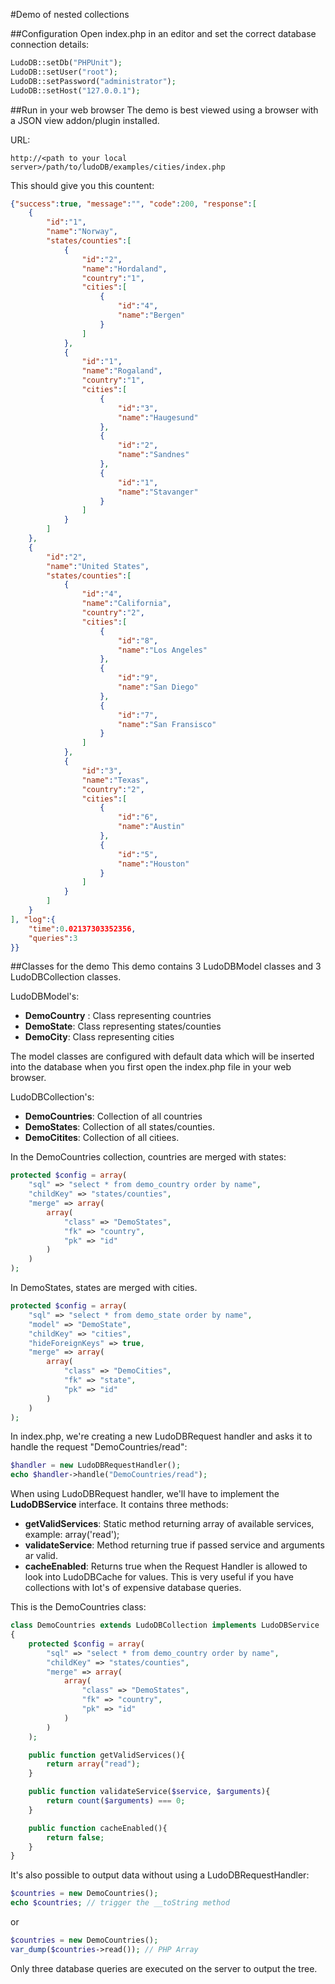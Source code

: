 #Demo of nested collections

##Configuration
Open index.php in an editor and set the correct database connection details:

```PHP
LudoDB::setDb("PHPUnit");
LudoDB::setUser("root");
LudoDB::setPassword("administrator");
LudoDB::setHost("127.0.0.1");
```

##Run in your web browser
The demo is best viewed using a browser with a JSON view addon/plugin
installed.

URL:
```
http://<path to your local server>/path/to/ludoDB/examples/cities/index.php
```

This should give you this countent:

```JSON
{"success":true, "message":"", "code":200, "response":[
    {
        "id":"1",
        "name":"Norway",
        "states/counties":[
            {
                "id":"2",
                "name":"Hordaland",
                "country":"1",
                "cities":[
                    {
                        "id":"4",
                        "name":"Bergen"
                    }
                ]
            },
            {
                "id":"1",
                "name":"Rogaland",
                "country":"1",
                "cities":[
                    {
                        "id":"3",
                        "name":"Haugesund"
                    },
                    {
                        "id":"2",
                        "name":"Sandnes"
                    },
                    {
                        "id":"1",
                        "name":"Stavanger"
                    }
                ]
            }
        ]
    },
    {
        "id":"2",
        "name":"United States",
        "states/counties":[
            {
                "id":"4",
                "name":"California",
                "country":"2",
                "cities":[
                    {
                        "id":"8",
                        "name":"Los Angeles"
                    },
                    {
                        "id":"9",
                        "name":"San Diego"
                    },
                    {
                        "id":"7",
                        "name":"San Fransisco"
                    }
                ]
            },
            {
                "id":"3",
                "name":"Texas",
                "country":"2",
                "cities":[
                    {
                        "id":"6",
                        "name":"Austin"
                    },
                    {
                        "id":"5",
                        "name":"Houston"
                    }
                ]
            }
        ]
    }
], "log":{
    "time":0.02137303352356,
    "queries":3
}}
```

##Classes for the demo
This demo contains 3 LudoDBModel classes and 3 LudoDBCollection classes.

LudoDBModel's:
* __DemoCountry__ : Class representing countries
* __DemoState__: Class representing states/counties
* __DemoCity__: Class representing cities

The model classes are configured with default data which will
be inserted into the database when you first open the index.php
file in your web browser.

LudoDBCollection's:
* __DemoCountries__: Collection of all countries
* __DemoStates__: Collection of all states/counties.
* __DemoCitites__: Collection of all citiees.

In the DemoCountries collection, countries are merged with states:

```PHP
protected $config = array(
    "sql" => "select * from demo_country order by name",
    "childKey" => "states/counties",
    "merge" => array(
        array(
            "class" => "DemoStates",
            "fk" => "country",
            "pk" => "id"
        )
    )
);
```

In DemoStates, states are merged with cities.

```PHP
protected $config = array(
    "sql" => "select * from demo_state order by name",
    "model" => "DemoState",
    "childKey" => "cities",
    "hideForeignKeys" => true,
    "merge" => array(
        array(
            "class" => "DemoCities",
            "fk" => "state",
            "pk" => "id"
        )
    )
);
```

In index.php, we're creating a new LudoDBRequest handler and asks it
to handle the request "DemoCountries/read":

```PHP
$handler = new LudoDBRequestHandler();
echo $handler->handle("DemoCountries/read");
```

When using  LudoDBRequest handler, we'll have to implement the __LudoDBService__ interface. It contains
three methods:

* __getValidServices__: Static method returning array of available services, example: array('read');
* __validateService__: Method returning true if passed service and arguments ar valid.
* __cacheEnabled__: Returns true when the Request Handler is allowed to look into LudoDBCache for
values. This is very useful if you have collections with lot's of expensive database queries.

This is the DemoCountries class:
```PHP
class DemoCountries extends LudoDBCollection implements LudoDBService
{
    protected $config = array(
        "sql" => "select * from demo_country order by name",
        "childKey" => "states/counties",
        "merge" => array(
            array(
                "class" => "DemoStates",
                "fk" => "country",
                "pk" => "id"
            )
        )
    );

    public function getValidServices(){
        return array("read");
    }

    public function validateService($service, $arguments){
        return count($arguments) === 0;
    }

    public function cacheEnabled(){
        return false;
    }
}
```

It's also possible to output data without using a LudoDBRequestHandler:

```PHP
$countries = new DemoCountries();
echo $countries; // trigger the __toString method
```

or

```PHP
$countries = new DemoCountries();
var_dump($countries->read()); // PHP Array
```

Only three database queries are executed on the server to output
the tree.

